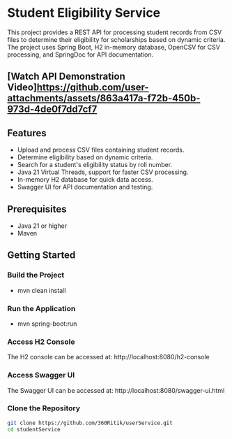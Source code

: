 

# Student Eligibility Service

This project provides a REST API for processing student records from CSV files to determine their eligibility for scholarships based on dynamic criteria. The project uses Spring Boot, H2 in-memory database, OpenCSV for CSV processing, and SpringDoc for API documentation.


## [Watch API Demonstration Video]https://github.com/user-attachments/assets/863a417a-f72b-450b-973d-4de0f7dd7cf7


## Features

- Upload and process CSV files containing student records.
- Determine eligibility based on dynamic criteria.
- Search for a student's eligibility status by roll number.
- Java 21 Virtual Threads, support for faster CSV processing.
- In-memory H2 database for quick data access.
- Swagger UI for API documentation and testing.

## Prerequisites

- Java 21 or higher
- Maven

## Getting Started

### Build the Project
- mvn clean install

### Run the Application
- mvn spring-boot:run

### Access H2 Console
The H2 console can be accessed at: http://localhost:8080/h2-console

### Access Swagger UI
The Swagger UI can be accessed at: http://localhost:8080/swagger-ui.html

### Clone the Repository

```sh
git clone https://github.com/360Ritik/userService.git
cd studentService

